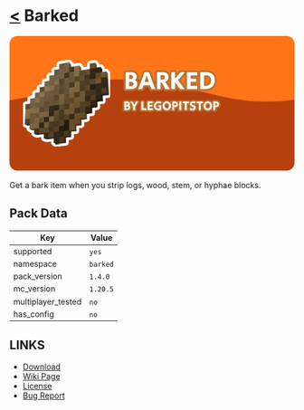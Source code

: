 # [<](../README.md) Barked

![alt](banner.png)

Get a bark item when you strip logs, wood, stem, or hyphae blocks.

## Pack Data

| Key                | Value    |
| ------------------ | -------- |
| supported          | `yes`    |
| namespace          | `barked` |
| pack_version       | `1.4.0`  |
| mc_version         | `1.20.5` |
| multiplayer_tested | `no`     |
| has_config         | `no`     |

## LINKS

- [Download](https://www.curseforge.com/minecraft/customization/barked-datapack-edition)
- [Wiki Page](https://github.com/legopitstop/Datapacks/wiki)
- [License](https://legopitstop.weebly.com/legopitstops-common-license-v2.html)
- [Bug Report](https://github.com/legopitstop/Datapacks/issues)
